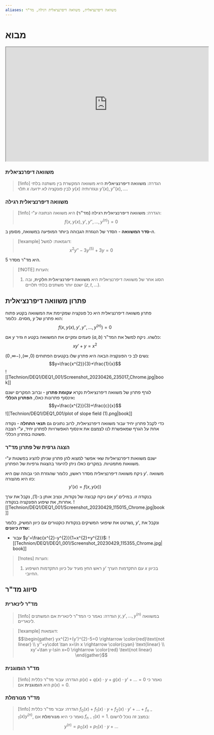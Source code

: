 ```yaml
---
aliases: משוואה דיפרנציאלית, משוואה דיפרנציאלית רגילה, מד"ר
---
```


# מבוא


<center>
<iframe width=640 height=360 src="https://www.youtube.com/embed/p_di4Zn4wz4"></iframe>
</center>

### משוואה דיפרנציאלית
>[!info] הגדרה:
**משוואה דיפרנציאלית** היא משוואה המקשרת בין משתנה בלתי תלוי $x$ לבין פונקציה *לא ידועה* $y(x)$ ונגזרותיה $y'(x), y''(x),\dots$.

### משוואה דיפרנציאלית רגילה
>[!info] הגדרה:
**משוואה דיפרנציאלית רגילה (מד"ר)**  היא משוואה הנתונה ע"י:
> $$f(x,y(x),y',y'',\dots ,y^{(n)})=0$$
> 
**סדר המשוואה** - הסדר של הנגזרת הגבוהה ביותר המופיעה במשוואה, מסומן ב-$n$.

>[!example] דוגמאות:
למשל:
$$x^{2}y''-3y^{(5)}+3y=0$$
>
היא מד"ר מסדר 5.

> [!NOTE] הערות:
> 1. הסוג אחר של משוואה דיפרנציאלית היא **משוואה דיפרנציאלית חלקית**, ובה ישנם יותר משתנים בלתי תלויים ($z,t,\dots$).

## פתרון משוואה דיפרנציאלית
פתרון משוואה דיפרנציאלית היא כל פונקציה שמקיימת את המשוואה בקטע פתוח מסוים. כלומר, $y$ הוא פתרון של:
$$f(x,y(x),y',y'',\dots ,y^{(n)})=0$$

אם $y$ גזיר $n$ פעמים ומקיים את המשוואה בקטע $(a,b)$ כלשהו.
ניקח למשל את המד"ר:
$$xy'+y=x^{2}$$

נשים לב כי הפונקציה הבאה היא פתרון שלו בקטעים הפתוחים $(0,\infty),(-\infty,0)$:
$$y=\frac{x^{2}}{3}+\frac{1}{x}$$
![[Technion/DEQ1/DEQ1_001/Screenshot_20230426_235017_Chrome.jpg|book]]

לגרף פתרון של משוואה דיפרנציאלית נקרא **עקומת פתרון** - וברוב המקרים ישנם אינסוף פתרונות כאלו, **הפתרון הכללי:**
$$y=\frac{x^{2}}{3}+\frac{c}{x}$$
![[Technion/DEQ1/DEQ1_001/plot of slope field (1).png|book]]

כדי לקבל פתרון יחיד עבור משוואה דיפרנציאלית, לרוב נתונים גם **תנאי התחלה** - נקודה אחת על הגרף שמאפשרת לנו לצמצם את אינסוף האפשרויות לפתרון יחיד, ע"י הצבה פשוטה בפתרון הכללי.

### הצגה גרפית של פתרון מד"ר
ישנם משוואות דיפרנציאליות שאי אפשר למצוא להן פתרון שניתן להציג בפשטות ע"י משוואות מתמטיות. במקרים כאלו ניתן להיעזר בהצגות גרפיות של הפתרון.

ניקח משוואה דיפרנציאלית מסדר ראשון, כלומר שהגזרת הכי גבוהה שם היא $y'$. משוואה כזו היא מהצורה:
$$y'(x)=f(x,y(x)) \tag{1}$$

אם ניקח קבוצה של נקודות, ונציב אותן ב-$(1)$, נקבל את ערך $y'$ בנקודה זו. במילים אחרות, את שיפוע הפונקציה בנקודה.
![[Technion/DEQ1/DEQ1_001/Screenshot_20230429_115015_Chrome.jpg|book]]

נשרטט את שיפועי המשיקים בנקודות כוקטורים עם כיוון המשיק, כלומר, $y'$, ונקבל את **שדה כיוונים:**
- עבור $y'=\frac{x^{2}-y^{2}}{1+x^{2}+y^{2}}$:
	![[Technion/DEQ1/DEQ1_001/Screenshot_20230429_115355_Chrome.jpg|book]]

>[!notes] הערות: 
>1. ראש החץ מעיד על כיוון התקדמות השיפוע $y'$ עם התקדמות הערך $x$ בכיוון החיובי.
## סיווג מד"ר

###  מד"ר לינארית
>[!info] הגדרה:
>נאמר כי המד"ר לינארית אם המשתנים $y,y',\dots,y^{(n)}$ במשוואה לינאריים.

>[!example] דוגמאות:
>$$\begin{gather}
yx^{2}+(y')^{2}-5=0 \rightarrow \color{red}\text{not linear}  \\
y''+y\cdot \tan x=\ln x \rightarrow  \color{cyan} \text{linear} \\
xy'+\tan y-\sin x=0 \rightarrow \color{red} \text{not linear}
\end{gather}$$

### מד"ר הומוגנית
>[!info] הגדרה:
> עבור מד"ר כללית $p(x)+q(x)\cdot y+ g(x)\cdot y'+\dots=0$ נאמר כי היא **הומוגנית** אם $p(x)=0$.

### מד"ר מנורמלת
>[!info] הגדרה:
>עבור מד"ר כללית ${f}_{0}(x)+{f}_{1}(x)\cdot y+{f}_{2}(x)\cdot y'+\dots+f_{n-1}(x)y^{(n)}$, נאמר כי היא **מנורמלת** אם $f_{n-1}(x)=1$. במצב זה נוכל לרשום:
>$$y^{(n)}={p}_{0}(x)+{p}_{1}(x)\cdot y+\dots $$
